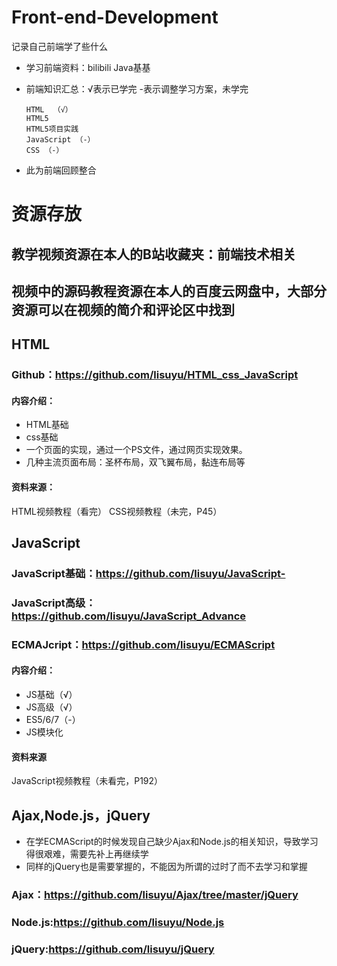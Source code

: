 # Front-end-Development
记录自己前端学了些什么

* 学习前端资料：bilibili  Java基基

* 前端知识汇总：√表示已学完 -表示调整学习方案，未学完
      
      HTML  （√）
      HTML5
      HTML5项目实践
      JavaScript （-）
      CSS （-）
      
      

* 此为前端回顾整合


# 资源存放
## 教学视频资源在本人的B站收藏夹：前端技术相关
## 视频中的源码教程资源在本人的百度云网盘中，大部分资源可以在视频的简介和评论区中找到

## HTML

### Github：https://github.com/lisuyu/HTML_css_JavaScript

#### 内容介绍：
  * HTML基础
  * css基础 
  * 一个页面的实现，通过一个PS文件，通过网页实现效果。
  * 几种主流页面布局：圣杯布局，双飞翼布局，黏连布局等

#### 资料来源：
  HTML视频教程（看完）
  CSS视频教程（未完，P45）
  
## JavaScript

### JavaScript基础：https://github.com/lisuyu/JavaScript-  
### JavaScript高级：https://github.com/lisuyu/JavaScript_Advance  
### ECMAJcript：https://github.com/lisuyu/ECMAScript

#### 内容介绍：
  * JS基础（√）
  * JS高级（√）
  * ES5/6/7（-）
  * JS模块化
#### 资料来源
  JavaScript视频教程（未看完，P192）
  
## Ajax,Node.js，jQuery
* 在学ECMAScript的时候发现自己缺少Ajax和Node.js的相关知识，导致学习得很艰难，需要先补上再继续学
* 同样的jQuery也是需要掌握的，不能因为所谓的过时了而不去学习和掌握
### Ajax：https://github.com/lisuyu/Ajax/tree/master/jQuery
### Node.js:https://github.com/lisuyu/Node.js
### jQuery:https://github.com/lisuyu/jQuery
